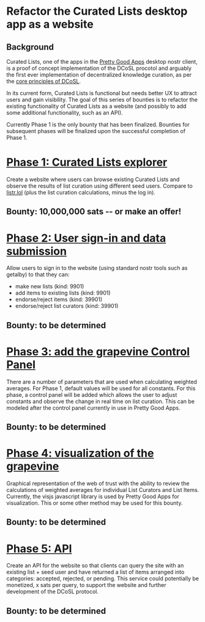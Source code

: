 Refactor the Curated Lists desktop app as a website
=====

## Background

Curated Lists, one of the apps in the [Pretty Good Apps](https://github.com/wds4/pretty-good) desktop nostr client, is a proof of concept implementation of the DCoSL procotol and arguably the first ever implementation of decentralized knowledge curation, as per the [core principles of DCoSL](../../dips/coreProtocol).

In its current form, Curated Lists is functional but needs better UX to attract users and gain visibility. The goal of this series of bounties is to refactor the existing functionality of Curated Lists as a website (and possibly to add some additional functionality, such as an API). 

Currently Phase 1 is the only bounty that has been finalized. Bounties for subsequent phases will be finalized upon the successful completion of Phase 1.

# [Phase 1: Curated Lists explorer](./phase1.md)

Create a website where users can browse existing Curated Lists and observe the results of list curation using different seed users. Compare to [listr.lol](https://listr.lol) (plus the list curation calculations, minus the log in).

## Bounty: 10,000,000 sats -- or make an offer!

# [Phase 2: User sign-in and data submission](./phase2.md)

Allow users to sign in to the website (using standard nostr tools such as getalby) to that they can:
- make new lists (kind: 9901)
- add items to existing lists (kind: 9901)
- endorse/reject items (kind: 39901)
- endorse/reject list curators (kind: 39901)

## Bounty: to be determined

# [Phase 3: add the grapevine Control Panel](./phase3.md)

There are a number of parameters that are used when calculating weighted averages. For Phase 1, default values will be used for all constants. For this phase, a control panel will be added which allows the user to adjust constants and observe the change in real time on list curation. This can be modeled after the control panel currently in use in Pretty Good Apps.

## Bounty: to be determined

# [Phase 4: visualization of the grapevine](./phase4.md)

Graphical representation of the web of trust with the ability to review the calculations of weighted averages for individual List Curators and List Items. Currently, the visjs javascript library is used by Pretty Good Apps for visualization. This or some other method may be used for this bounty.

## Bounty: to be determined

# [Phase 5: API](./phase5.md)

Create an API for the website so that clients can query the site with an existing list + seed user and have returned a list of items arranged into categories: accepted, rejected, or pending. This service could potentially be monetized, x sats per query, to support the website and further development of the DCoSL protocol.

## Bounty: to be determined

